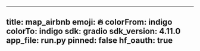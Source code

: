 
---
title: map_airbnb 
emoji: 🔥
colorFrom: indigo
colorTo: indigo
sdk: gradio
sdk_version: 4.11.0
app_file: run.py
pinned: false
hf_oauth: true
---
